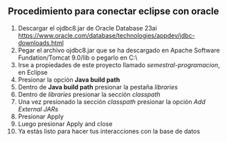 ## Procedimiento para conectar eclipse con oracle
1. Descargar el ojdbc8.jar de Oracle Database 23ai https://www.oracle.com/database/technologies/appdev/jdbc-downloads.html
2. Pegar el archivo ojdbc8.jar que se ha descargado en Apache Software Fundation/Tomcat 9.0/lib o pegarlo en C:\
3. Irse a propiedades de este proyecto llamado *semestral-programacion*, en Eclipse
4. Presionar la opción **Java build path**
5. Dentro de **Java build path** presionar la pestaña *libraries*
6. Dentro de *libraries* presionar la sección *classpath*
7. Una vez presionado la sección *classpath* presionar la opción *Add External JARs*
8. Presionar Apply
9. Luego presionar Apply and close
10. Ya estás listo para hacer tus interacciones con la base de datos
